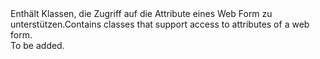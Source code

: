<Namespace Name="Microsoft.PowerBI.AspNet.WebForms.UI.WebControls">
  <Docs>
    <summary><span data-ttu-id="2ddd2-101">Enthält Klassen, die Zugriff auf die Attribute eines Web Form zu unterstützen.</span><span class="sxs-lookup"><span data-stu-id="2ddd2-101">Contains classes that support access to attributes of a web form.</span></span></summary> 
    <remarks>To be added.</remarks>
  </Docs>
</Namespace>

